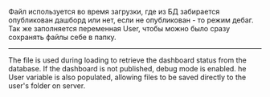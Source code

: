 Файл используется во время загрузки, где из БД забирается опубликован дашборд или нет, если не опубликован - то режим дебаг.
Так же заполняется переменная User, чтобы можно было сразу сохранять файлы себе в папку.

---
The file is used during loading to retrieve the dashboard status from the database. If the dashboard is not published, debug mode is enabled. 
he User variable is also populated, allowing files to be saved directly to the user's folder on server.
